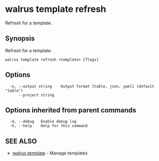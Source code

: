 # walrus template refresh

Refresh for a template.

## Synopsis

Refresh for a template.

```
walrus template refresh <template> [flags]
```

## Options

```
  -o, --output string    Output format [table, json, yaml] (default "table")
      --project string   
```

## Options inherited from parent commands

```
  -d, --debug   Enable debug log
  -h, --help    Help for this command
```

## SEE ALSO

* [walrus template](walrus_template)	 - Manage templates

